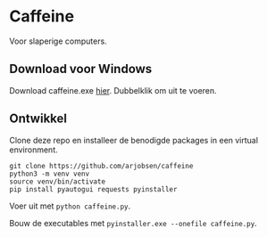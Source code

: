 # Caffeine
Voor slaperige computers.

## Download voor Windows
Download caffeine.exe [hier](www.google.com). Dubbelklik om uit te voeren.

## Ontwikkel
Clone deze repo en installeer de benodigde packages in een virtual environment.
```
git clone https://github.com/arjobsen/caffeine
python3 -m venv venv
source venv/bin/activate
pip install pyautogui requests pyinstaller
```

Voer uit met `python caffeine.py`.

Bouw de executables met `pyinstaller.exe --onefile caffeine.py`.